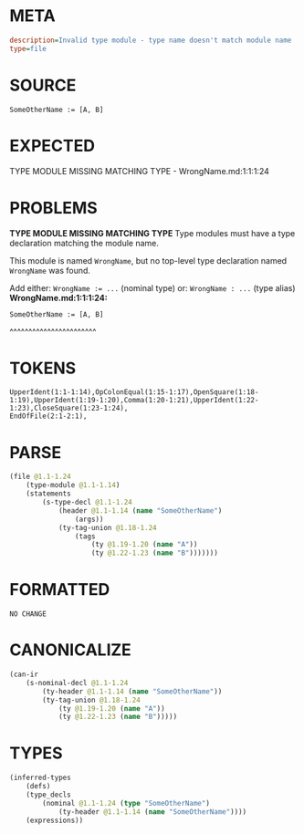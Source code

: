 # META
~~~ini
description=Invalid type module - type name doesn't match module name
type=file
~~~
# SOURCE
~~~roc
SomeOtherName := [A, B]
~~~
# EXPECTED
TYPE MODULE MISSING MATCHING TYPE - WrongName.md:1:1:1:24
# PROBLEMS
**TYPE MODULE MISSING MATCHING TYPE**
Type modules must have a type declaration matching the module name.

This module is named `WrongName`, but no top-level type declaration named `WrongName` was found.

Add either:
`WrongName := ...` (nominal type)
or:
`WrongName : ...` (type alias)
**WrongName.md:1:1:1:24:**
```roc
SomeOtherName := [A, B]
```
^^^^^^^^^^^^^^^^^^^^^^^


# TOKENS
~~~zig
UpperIdent(1:1-1:14),OpColonEqual(1:15-1:17),OpenSquare(1:18-1:19),UpperIdent(1:19-1:20),Comma(1:20-1:21),UpperIdent(1:22-1:23),CloseSquare(1:23-1:24),
EndOfFile(2:1-2:1),
~~~
# PARSE
~~~clojure
(file @1.1-1.24
	(type-module @1.1-1.14)
	(statements
		(s-type-decl @1.1-1.24
			(header @1.1-1.14 (name "SomeOtherName")
				(args))
			(ty-tag-union @1.18-1.24
				(tags
					(ty @1.19-1.20 (name "A"))
					(ty @1.22-1.23 (name "B")))))))
~~~
# FORMATTED
~~~roc
NO CHANGE
~~~
# CANONICALIZE
~~~clojure
(can-ir
	(s-nominal-decl @1.1-1.24
		(ty-header @1.1-1.14 (name "SomeOtherName"))
		(ty-tag-union @1.18-1.24
			(ty @1.19-1.20 (name "A"))
			(ty @1.22-1.23 (name "B")))))
~~~
# TYPES
~~~clojure
(inferred-types
	(defs)
	(type_decls
		(nominal @1.1-1.24 (type "SomeOtherName")
			(ty-header @1.1-1.14 (name "SomeOtherName"))))
	(expressions))
~~~
